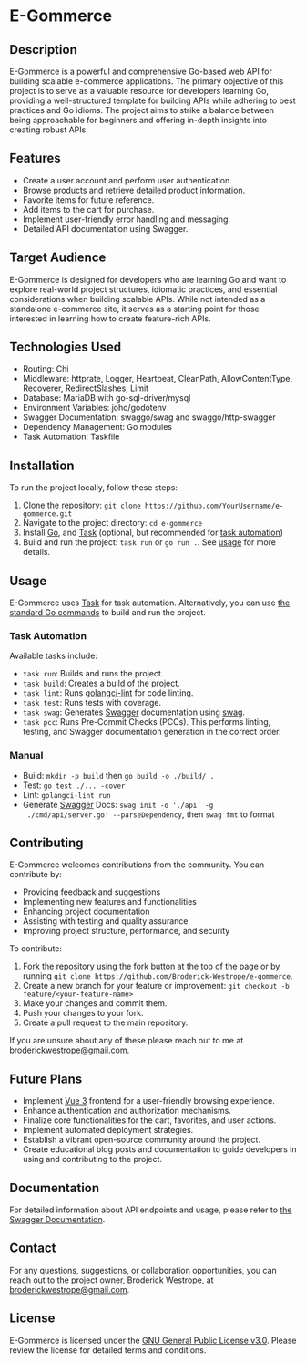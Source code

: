 # E-Gommerce

## Description

E-Gommerce is a powerful and comprehensive Go-based web API for building scalable e-commerce applications. The primary objective of this project is to serve as a valuable resource for developers learning Go, providing a well-structured template for building APIs while adhering to best practices and Go idioms. The project aims to strike a balance between being approachable for beginners and offering in-depth insights into creating robust APIs.

## Features

- Create a user account and perform user authentication.
- Browse products and retrieve detailed product information.
- Favorite items for future reference.
- Add items to the cart for purchase.
- Implement user-friendly error handling and messaging.
- Detailed API documentation using Swagger.

## Target Audience

E-Gommerce is designed for developers who are learning Go and want to explore real-world project structures, idiomatic practices, and essential considerations when building scalable APIs. While not intended as a standalone e-commerce site, it serves as a starting point for those interested in learning how to create feature-rich APIs.

## Technologies Used

- Routing: Chi
- Middleware: httprate, Logger, Heartbeat, CleanPath, AllowContentType, Recoverer, RedirectSlashes, Limit
- Database: MariaDB with go-sql-driver/mysql
- Environment Variables: joho/godotenv
- Swagger Documentation: swaggo/swag and swaggo/http-swagger
- Dependency Management: Go modules
- Task Automation: Taskfile

## Installation

To run the project locally, follow these steps:

1. Clone the repository: `git clone https://github.com/YourUsername/e-gommerce.git`
2. Navigate to the project directory: `cd e-gommerce`
3. Install [Go](https://go.dev/doc/install), and [Task](https://taskfile.dev/) (optional, but recommended for [task automation](#task-automation))
4. Build and run the project: `task run` or `go run .`. See [usage](#usage) for more details.

## Usage

E-Gommerce uses [Task](https://taskfile.dev/) for task automation. Alternatively, you can use [the standard Go commands](https://go.dev/doc/tutorial/getting-started) to build and run the project.

### Task Automation

Available tasks include:
- `task run`: Builds and runs the project.
- `task build`: Creates a build of the project.
- `task lint`: Runs [golangci-lint](https://golangci-lint.run/) for code linting.
- `task test`: Runs tests with coverage.
- `task swag`: Generates [Swagger](https://swagger.io/) documentation using [swag](https://github.com/swaggo/swag).
- `task pcc`: Runs Pre-Commit Checks (PCCs). This performs linting, testing, and Swagger documentation generation in the correct order.

### Manual

- Build: `mkdir -p build` then `go build -o ./build/ .`
- Test: `go test ./... -cover`
- Lint: `golangci-lint run`
- Generate [Swagger](https://swagger.io/) Docs: `swag init -o './api' -g './cmd/api/server.go' --parseDependency`, then `swag fmt` to format

## Contributing

E-Gommerce welcomes contributions from the community. You can contribute by:

- Providing feedback and suggestions
- Implementing new features and functionalities
- Enhancing project documentation
- Assisting with testing and quality assurance
- Improving project structure, performance, and security

To contribute:

1. Fork the repository using the fork button at the top of the page or by running `git clone https://github.com/Broderick-Westrope/e-gommerce`.
2. Create a new branch for your feature or improvement: `git checkout -b feature/<your-feature-name>`
3. Make your changes and commit them.
4. Push your changes to your fork.
5. Create a pull request to the main repository.

If you are unsure about any of these please reach out to me at [broderickwestrope@gmail.com](mailto:broderickwestrope@gmail.com).

## Future Plans

- Implement [Vue 3](https://vuejs.org/) frontend for a user-friendly browsing experience.
- Enhance authentication and authorization mechanisms.
- Finalize core functionalities for the cart, favorites, and user actions.
- Implement automated deployment strategies.
- Establish a vibrant open-source community around the project.
- Create educational blog posts and documentation to guide developers in using and contributing to the project.

## Documentation

For detailed information about API endpoints and usage, please refer to [the Swagger Documentation](./api/).

## Contact

For any questions, suggestions, or collaboration opportunities, you can reach out to the project owner, Broderick Westrope, at [broderickwestrope@gmail.com](mailto:broderickwestrope@gmail.com).

## License

E-Gommerce is licensed under the [GNU General Public License v3.0](https://www.gnu.org/licenses/gpl-3.0.html). Please review the license for detailed terms and conditions.

